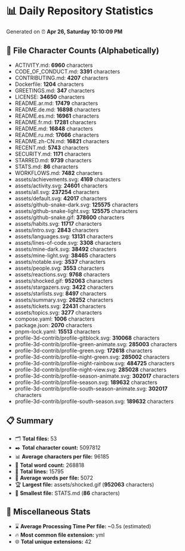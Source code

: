 # 📊 Daily Repository Statistics
Generated on ⏰ **Apr 26, Saturday 10:10:09 PM**

## 📂 File Character Counts (Alphabetically)
- ACTIVITY.md: **6960** characters
- CODE_OF_CONDUCT.md: **3391** characters
- CONTRIBUTING.md: **4207** characters
- Dockerfile: **1204** characters
- GREETINGS.md: **347** characters
- LICENSE: **34650** characters
- README.ar.md: **17479** characters
- README.de.md: **16898** characters
- README.es.md: **16961** characters
- README.fr.md: **17281** characters
- README.md: **16848** characters
- README.ru.md: **17666** characters
- README.zh-CN.md: **16821** characters
- RECENT.md: **5743** characters
- SECURITY.md: **1171** characters
- STARRED.md: **9739** characters
- STATS.md: **86** characters
- WORKFLOWS.md: **7482** characters
- assets/achievements.svg: **4169** characters
- assets/activity.svg: **24601** characters
- assets/all.svg: **237254** characters
- assets/default.svg: **42017** characters
- assets/github-snake-dark.svg: **125575** characters
- assets/github-snake-light.svg: **125575** characters
- assets/github-snake.gif: **378600** characters
- assets/habits.svg: **11717** characters
- assets/intro.svg: **2843** characters
- assets/languages.svg: **13131** characters
- assets/lines-of-code.svg: **3308** characters
- assets/mine-dark.svg: **38492** characters
- assets/mine-light.svg: **38465** characters
- assets/notable.svg: **3537** characters
- assets/people.svg: **3553** characters
- assets/reactions.svg: **9768** characters
- assets/shocked.gif: **952063** characters
- assets/stargazers.svg: **3422** characters
- assets/starlists.svg: **8497** characters
- assets/summary.svg: **26252** characters
- assets/tickets.svg: **22431** characters
- assets/topics.svg: **3277** characters
- compose.yaml: **1006** characters
- package.json: **2070** characters
- pnpm-lock.yaml: **15513** characters
- profile-3d-contrib/profile-gitblock.svg: **310068** characters
- profile-3d-contrib/profile-green-animate.svg: **285003** characters
- profile-3d-contrib/profile-green.svg: **172618** characters
- profile-3d-contrib/profile-night-green.svg: **285002** characters
- profile-3d-contrib/profile-night-rainbow.svg: **484725** characters
- profile-3d-contrib/profile-night-view.svg: **285028** characters
- profile-3d-contrib/profile-season-animate.svg: **302017** characters
- profile-3d-contrib/profile-season.svg: **189632** characters
- profile-3d-contrib/profile-south-season-animate.svg: **302017** characters
- profile-3d-contrib/profile-south-season.svg: **189632** characters

## 📋 Summary
- 🗂️ **Total files:** 53
- ✒️ **Total character count:** 5097812
- 📊 **Average characters per file:** 96185
- 📝 **Total word count:** 268818
- 🧾 **Total lines:** 15795
- 📐 **Average words per file:** 5072
- 🏆 **Largest file:** assets/shocked.gif (**952063** characters)
- 🥉 **Smallest file:** STATS.md (**86** characters)

## 🌟 Miscellaneous Stats
- ⌛ **Average Processing Time Per file:** ~0.5s (estimated)
- 🔥 **Most common file extension:** yml
- 🌐 **Total unique extensions:** 42
